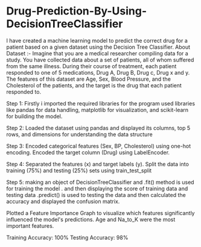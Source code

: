 # Drug-Prediction-By-Using-DecisionTreeClassifier
I have created a machine learning model to predict the correct drug for a patient based on a given dataset using the Decision Tree Classifier.
About Dataset :-
Imagine that you are a medical researcher compiling data for a study. You have collected data about a set of patients, all of whom suffered from the same illness. During their course of treatment, each patient responded to one of 5 medications, Drug A, Drug B, Drug c, Drug x and y. The features of this dataset are Age, Sex, Blood Pressure, and the Cholesterol of the patients, and the target is the drug that each patient responded to.

Step 1: Firstly i imported the required libraries for the program used libraries like pandas for data handling, matplotlib for visualization, and scikit-learn for building the model.

Step 2: Loaded the dataset using pandas and displayed its columns, top 5 rows, and dimensions for understanding the data structure

Step 3: Encoded categorical features (Sex, BP, Cholesterol) using one-hot encoding.
Encoded the target column (Drug) using LabelEncoder.

Step 4: Separated the features (x) and target labels (y).
Split the data into training (75%) and testing (25%) sets using train_test_split

Step 5: making an object of DecisionTreeClassifier and .fit() method is used for training the model . and then displaying the score of training data and testing data .predict() is used to testing the data and then calculated the accuracy and displayed the confusion matrix.

Plotted a Feature Importance Graph to visualize which features significantly influenced the model's predictions. Age and Na_to_K were the most important features.

Training Accuracy: 100%
Testing Accuracy: 98%
